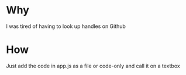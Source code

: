 # Why
I was tired of having to look up handles on Github

# How
Just add the code in app.js as a file or code-only and call it on a textbox
